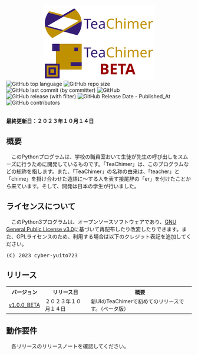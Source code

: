 <div align="center">
    <img src = "./logo/logo-2_small.png" alt = "logo-2_small.png">
    <img src = "./logo/logo-2_beta_small.png" alt = "logo-2_beta_small.png">
</div>
<div>
    <img src = "https://img.shields.io/github/languages/top/cyber-yuito723/TeaChimer?style=flat-square" alt = "GitHub top language">
    <img src = "https://img.shields.io/github/repo-size/cyber-yuito723/TeaChimer?style=flat-square" alt = "GitHub repo size">
    <img src = "https://img.shields.io/github/last-commit/cyber-yuito723/TeaChimer?style=flat-square" alt = "GitHub last commit (by committer)">
    <img src="https://img.shields.io/github/license/cyber-yuito723/TeaChimer?style=flat-square" alt="GitHub">
    <br>
    <img src = "https://img.shields.io/github/v/release/cyber-yuito723/TeaChimer?style=flat-square" alt = "GitHub release (with filter)">
    <img src = "https://img.shields.io/github/release-date/cyber-yuito723/TeaChimer?style=flat-square" alt = "GitHub Release Date - Published_At">
    <img src = "https://img.shields.io/github/contributors/cyber-yuito723/TeaChimer?style=flat-square" alt = "GitHub contributors">
</div>
<br>
<p>
    <strong>最終更新日：２０２３年１０月１４日</strong>
</p>

<h2>概要</h2>
<p>
　このPythonプログラムは、学校の職員室おいて生徒が先生の呼び出しをスムーズに行うために開発しているものです。「TeaChimer」は、このプログラムなどの総称を指します。また、「TeaChimer」の名称の由来は、「teacher」と「chime」を掛け合わせた造語に～する人を表す接尾辞の「er」を付けたことから来ています。そして、開発は日本の学生が行いました。
</p>

<h2>ライセンスについて</h2>
<p>
　このPython3プログラムは、オープンソースソフトウェアであり、<a href = "https://github.com/cyber-yuito723/TeaChimer/blob/main/LICENSE">GNU General Public License v3.0</a>に基づいて再配布したり改変したりできます。また、GPLライセンスのため、利用する場合は以下のクレジット表記を追加してください。
</p>
<pre>(C) 2023 cyber-yuito723</pre>

<h2>リリース</h2>
<table>
    <th>バージョン</th><th>リリース日</th><th>概要</th>
    <tr>
        <td><a href = "https://github.com/cyber-yuito723/TeaChimer/releases/tag/v1.0.0">v1.0.0_BETA</a></td>
        <td>２０２３年１０月１４日</td>
        <td>新UIのTeaChimerで初めてのリリースです。（ベータ版）</td>
    </tr>
</table>

<h2>動作要件</h2>
<p>
　各リリースのリリースノートを確認してください。
</p>
